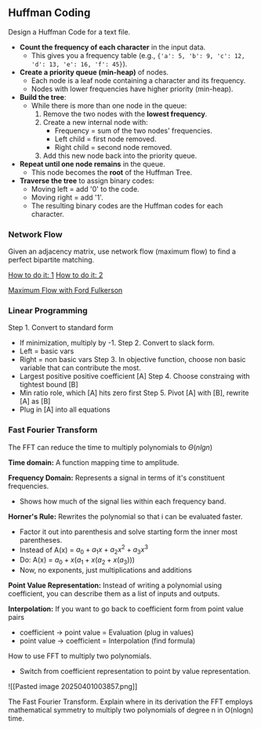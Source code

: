 ## Huffman Coding

Design a Huffman Code for a text file.
- **Count the frequency of each character** in the input data.
    - This gives you a frequency table (e.g., `{'a': 5, 'b': 9, 'c': 12, 'd': 13, 'e': 16, 'f': 45}`).
- **Create a priority queue (min-heap)** of nodes.
    - Each node is a leaf node containing a character and its frequency.
    - Nodes with lower frequencies have higher priority (min-heap).
- **Build the tree**:
    - While there is more than one node in the queue:
        1. Remove the two nodes with the **lowest frequency**.
        2. Create a new internal node with:
            - Frequency = sum of the two nodes' frequencies.
            - Left child = first node removed.
            - Right child = second node removed.
        3. Add this new node back into the priority queue.
- **Repeat until one node remains** in the queue.
    - This node becomes the **root** of the Huffman Tree.
- **Traverse the tree** to assign binary codes:
    - Moving left = add '0' to the code.
    - Moving right = add '1'.
    - The resulting binary codes are the Huffman codes for each character.
### Network Flow
Given an adjacency matrix, use network flow (maximum flow) to find a perfect bipartite matching.

[How to do it: 1](https://www.youtube.com/watch?v=HWHjQdNC-7Y&t=131s)
[How to do it: 2](https://www.youtube.com/watch?v=x2BdRml5lmc)

[Maximum Flow with Ford Fulkerson ](https://www.youtube.com/watch?v=HWHjQdNC-7Y&t=131s)


### Linear Programming

Step 1. Convert to standard form
- If minimization, multiply by -1.
Step 2. Convert to slack form.
- Left = basic vars
- Right = non basic vars
Step 3. In objective function, choose non basic variable that can contribute the most.
- Largest positive positive coefficient [A]
Step 4. Choose constraing with tightest bound [B]
- Min ratio role, which [A] hits zero first
Step 5. Pivot [A] with [B], rewrite [A] as [B]
- Plug in [A] into all equations

### Fast Fourier Transform
The FFT can reduce the time to multiply  polynomials to $\Theta(nlgn)$ 

**Time domain:** A function mapping time to amplitude.

**Frequency Domain:** Represents a signal in terms of it's constituent frequencies.
- Shows how much of the signal lies within each frequency band.

**Horner's Rule:** Rewrites the polynomial so that i can be evaluated faster.
- Factor it out into parenthesis and solve starting form the inner most parentheses.
- Instead of A(x) = $a_{0}+a_1x+a_2{x^2}+a_3x^3$   
- Do: A(x) = $a_{0}+ x(a_1+x(a_2+x(a_3)))$ 
- Now, no exponents, just multiplications and additions

**Point Value Representation:** Instead of writing a polynomial using coefficient, you can describe them as a list of inputs and outputs.

**Interpolation:** If you want to go back to coefficient form from point value pairs
- coefficient -> point value = Evaluation (plug in values)
- point value -> coefficient = Interpolation (find formula)

How to use FFT to multiply two polynomials.
- Switch from coefficient representation to point by value representation.

![[Pasted image 20250401003857.png]]

The Fast Fourier Transform. Explain where in its derivation the FFT employs mathematical symmetry to multiply two polynomials of degree n in O(nlogn) time.